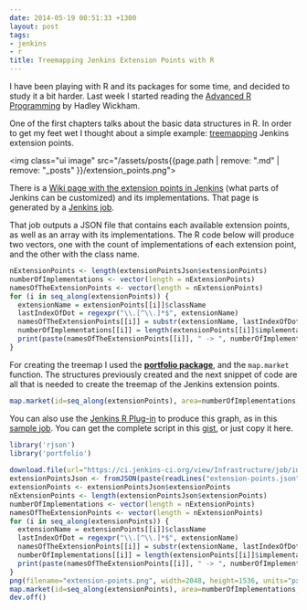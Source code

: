 ```yaml
---
date: 2014-05-19 00:51:33 +1300
layout: post
tags:
- jenkins
- r
title: Treemapping Jenkins Extension Points with R
---
```


I have been playing with R and its packages for some time, and decided to study it a 
bit harder. Last week I started reading the [Advanced R Programming](http://adv-r.had.co.nz/) 
by Hadley Wickham. 

One of the first chapters talks about the basic data structures in R. In order to 
get my feet wet I thought about a simple example: [treemapping](http://en.wikipedia.org/wiki/Treemapping) 
Jenkins extension points. 

<img class="ui image" src="/assets/posts{{page.path | remove: ".md" | remove: "_posts" }}/extension_points.png">

<!--more-->

There is a [Wiki page with the extension points in Jenkins](https://wiki.jenkins-ci.org/display/JENKINS/Extension+points) (what parts of Jenkins can be customized) 
and its implementations. That page is generated by a [Jenkins job](https://ci.jenkins-ci.org/view/Infrastructure/job/infra_extension-indexer/). 

That job outputs a JSON file that contains each available extension points, as well as 
an array with its implementations. The R code below will produce two vectors, one with the 
count of implementations of each extension point, and the other with the class name.

```r
nExtensionPoints <- length(extensionPointsJson$extensionPoints)
numberOfImplementations <- vector(length = nExtensionPoints)
namesOfTheExtensionPoints <- vector(length = nExtensionPoints)
for (i in seq_along(extensionPoints)) {
  extensionName = extensionPoints[[i]]$className
  lastIndexOfDot = regexpr("\\.[^\\.]*$", extensionName)
  namesOfTheExtensionPoints[[i]] = substr(extensionName, lastIndexOfDot[1]+1, nchar(extensionName))
  numberOfImplementations[[i]] = length(extensionPoints[[i]]$implementations)
  print(paste(namesOfTheExtensionPoints[[i]], " -> ", numberOfImplementations[[i]]))
}
```

For creating the treemap I used the **[portfolio package](http://flowingdata.com/2010/02/11/an-easy-way-to-make-a-treemap/)**, and the <code>map.market</code> 
function. The structures previously created and the next snippet of code are all that is 
needed to create the treemap of the Jenkins extension points.

```r
map.market(id=seq_along(extensionPoints), area=numberOfImplementations, group=namesOfTheExtensionPoints, color=numberOfImplementations, main="Jenkins Extension Points")
```

You can also use the [Jenkins R Plug-in](https://wiki.jenkins-ci.org/display/JENKINS/R+Plugin) to produce this graph, 
as in this [sample job](http://builds.tupilabs.com/job/backend-extension-points-treemap/2/). 
You can get the complete script in this [gist](https://gist.github.com/kinow/d5a2221c32dce3aa1076), or just 
copy it here.

```r
library('rjson')
library('portfolio')
 
download.file(url="https://ci.jenkins-ci.org/view/Infrastructure/job/infra_extension-indexer/ws/extension-points.json", destfile="extension-points.json", method="wget")
extensionPointsJson <- fromJSON(paste(readLines("extension-points.json"), collapse=""))
extensionPoints <- extensionPointsJson$extensionPoints
nExtensionPoints <- length(extensionPointsJson$extensionPoints)
numberOfImplementations <- vector(length = nExtensionPoints)
namesOfTheExtensionPoints <- vector(length = nExtensionPoints)
for (i in seq_along(extensionPoints)) {
  extensionName = extensionPoints[[i]]$className
  lastIndexOfDot = regexpr("\\.[^\\.]*$", extensionName)
  namesOfTheExtensionPoints[[i]] = substr(extensionName, lastIndexOfDot[1]+1, nchar(extensionName))
  numberOfImplementations[[i]] = length(extensionPoints[[i]]$implementations)
  print(paste(namesOfTheExtensionPoints[[i]], " -> ", numberOfImplementations[[i]]))
}
png(filename="extension-points.png", width=2048, height=1536, units="px", bg="white")
map.market(id=seq_along(extensionPoints), area=numberOfImplementations, group=namesOfTheExtensionPoints, color=numberOfImplementations, main="Jenkins Extension Points")
dev.off()
```
